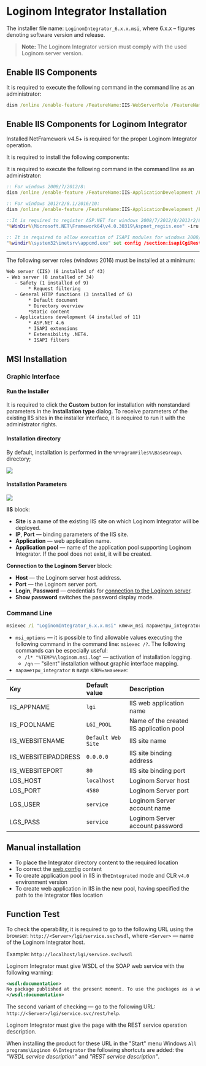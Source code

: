 # Loginom Integrator Installation

The installer file name: `LoginomIntegrator_6.x.x.msi`, where 6.x.x – figures denoting software version and release.

> **Note:** The Loginom Integrator version must comply with the used Loginom server version.

## Enable IIS Components

It is required to execute the following command in the command line as an administrator:

```cmd
dism /online /enable-feature /FeatureName:IIS-WebServerRole /FeatureName:IIS-WebServer /FeatureName:IIS-WebServerManagementTools /FeatureName:IIS-ManagementScriptingTools
```

## Enable IIS Components for Loginom Integrator

Installed NetFramework v4.5+ is required for the proper Loginom Integrator operation.

It is required to install the following components:

It is required to execute the following command in the command line as an administrator:

```cmd
:: For windows 2008/7/2012/8:
dism /online /enable-feature /FeatureName:IIS-ApplicationDevelopment /FeatureName:IIS-ISAPIExtensions /FeatureName:WAS-WindowsActivationService /FeatureName:WAS-ProcessModel /FeatureName:IIS-NetFxExtensibility /FeatureName:WAS-NetFxEnvironment /FeatureName:WAS-ConfigurationAPI /FeatureName:WCF-HTTP-Activation

:: For windows 2012r2/8.1/2016/10:
dism /online /enable-feature /FeatureName:IIS-ApplicationDevelopment /FeatureName:IIS-ISAPIExtensions /FeatureName:WAS-WindowsActivationService /FeatureName:WAS-ProcessModel /FeatureName:IIS-ASPNET45 /FeatureName:IIS-NetFxExtensibility45 /FeatureName:NetFx4Extended-ASPNET45 /FeatureName:WCF-Services45 /FeatureName:IIS-ISAPIFilter /FeatureName:WCF-HTTP-Activation45 /all

::It is required to register ASP.NET for windows 2008/7/2012/8/2012r2/8.1:
"%WinDir%\Microsoft.NET\Framework64\v4.0.30319\Aspnet_regiis.exe" -iru

:: It is required to allow execution of ISAPI modules for windows 2008/7/2012/8/2012r2/8.1:
"%windir%\system32\inetsrv\appcmd.exe" set config /section:isapiCgiRestriction /[path='%WinDir%\Microsoft.NET\Framework64\v4.0.30319\aspnet_isapi.dll'].allowed:True
```

***

The following server roles (windows 2016) must be installed at a minimum:

```txt
Web server (IIS) (8 installed of 43)
- Web server (8 installed of 34)
   - Safety (1 installed of 9)
        * Request filtering
   - General HTTP functions (3 installed of 6)
        * Default document
        * Directory overview
        *Static content
   - Applications development (4 installed of 11)
        * ASP.NET 4.6
        * ISAPI extensions
        * Extensibility .NET4.
        * ISAPI filters
```

## MSI Installation

### Graphic Interface

#### Run the Installer

It is required to click the  **Custom** button for installation with nonstandard parameters in the **Installation type** dialog. To receive parameters of the existing IIS sites in the installer interface, it is required to run it with the administrator rights.

#### Installation directory

By default, installation is performed in the `%ProgramFiles%\BaseGroup\` directory;

![](../images/integrator_msi_path.png)

#### Installation Parameters

![](../images/integrator_msi_parameters.png)

**IIS** block:

* **Site** is a name of the existing IIS site on which Loginom Integrator will be deployed.
* **IP**, **Port** — binding parameters of the IIS site.
* **Application** — web application name.
* **Application pool** — name of the application pool supporting Loginom Integrator. If the pool does not exist, it will be created.

**Connection to the Loginom Server** block:

* **Host** — the Loginom server host address.
* **Port** — the Loginom server port.
* **Login**, **Password** — credentials for [connection to the Loginom server](../server/setup.md#uchetnye-zapisi).
* **Show password** switches the password display mode.

### Command Line

```cmd
msiexec /i "LoginomIntegrator_6.x.x.msi" ключи_msi параметры_integrator
```

* `msi_options` — it is possible to find allowable values executing the following command in the command line: `msiexec /?`. The following commands can be especially useful:
   * `/l* "%TEMP%\loginom.msi.log"` — activation of installation logging.
   * `/qn` — "silent" installation without graphic interface mapping.
* `параметры_integrator` в виде `КЛЮЧ=значение`:

| Key | Default value | Description |
|:--------- |:-------------|:------------- |
| IIS_APPNAME | `lgi` | IIS web application name |
| IIS_POOLNAME | `LGI_POOL` | Name of the created IIS application pool |
| IIS_WEBSITENAME | `Default Web Site` | IIS site name |
| IIS_WEBSITEIPADDRESS | `0.0.0.0` | IIS site binding address |
| IIS_WEBSITEPORT | `80` | IIS site binding port |
| LGS_HOST | `localhost` | Loginom Server host |
| LGS_PORT | `4580` | Loginom Server port |
| LGS_USER | `service` | Loginom Server account name |
| LGS_PASS | `service` | Loginom Server account password |

## Manual installation

* To place the Integrator directory content to the required location
* To correct the [web.config](./config.md) content
* To create application pool in IIS in the`Integrated` mode and CLR `v4.0` environment version
* To create web application in IIS in the new pool, having specified the path to the Integrator files location

## Function Test

To check the operability, it is required to go to the following URL using the browser: `http://<Server>/lgi/service.svc?wsdl`, where `<Server>` — name of the Loginom Integrator host.

Example: `http://localhost/lgi/service.svc?wsdl`

Loginom Integrator must give WSDL of the SOAP web service with the following warning:

```xml
<wsdl:documentation>
No package published at the present moment. To use the packages as a web service, it is required to publish them in advance in the Loginom Server.
</wsdl:documentation>
```

The second variant of checking — go to the following URL: `http://<Server>/lgi/service.svc/rest/help`.

Loginom Integrator must give the page with the REST service operation description.

When installing the product for these URL in the "Start" menu Windows `All programs\Loginom 6\Integrator` the following shortcuts are added: the *"WSDL service description"* and *"REST service description"*.
